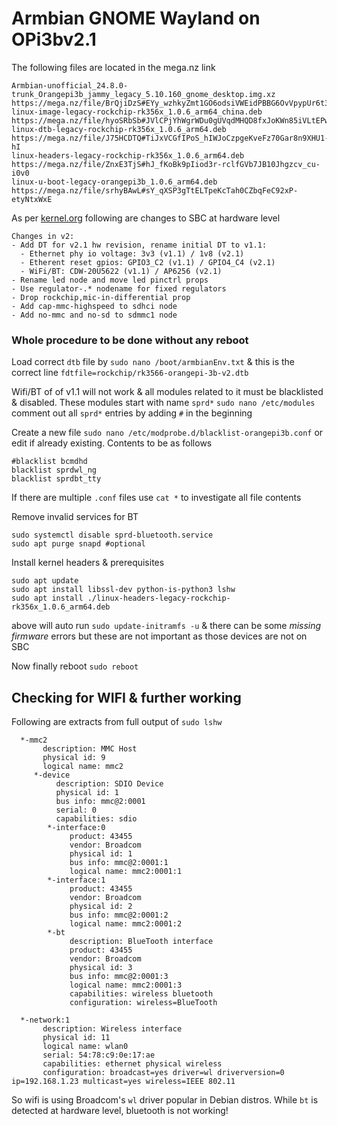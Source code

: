 # Armbian GNOME Wayland on OPi3bv2.1

The following files are located in the mega.nz link
```
Armbian-unofficial_24.8.0-trunk_Orangepi3b_jammy_legacy_5.10.160_gnome_desktop.img.xz
https://mega.nz/file/BrQjiDzS#EYy_wzhkyZmt1GO6odsiVWEidPBBG6OvVpypUr6t3BY
linux-image-legacy-rockchip-rk356x_1.0.6_arm64_china.deb
https://mega.nz/file/hyoSRbSb#JVlCPjYhWgrWDu0gUVqdMHQD8fxJoKWn85iVLtEPwTE
linux-dtb-legacy-rockchip-rk356x_1.0.6_arm64.deb
https://mega.nz/file/J75HCDTQ#TiJxVCGfIPoS_hIWJoCzpgeKveFz70Gar8n9XHU1-hI
linux-headers-legacy-rockchip-rk356x_1.0.6_arm64.deb
https://mega.nz/file/ZnxE3TjS#hJ_fKoBk9pIiod3r-rclfGVb7JB10Jhgzcv_cu-i0v0
linux-u-boot-legacy-orangepi3b_1.0.6_arm64.deb
https://mega.nz/file/srhyBAwL#sY_qXSP3gTtELTpeKcTah0CZbqFeC92xP-etyNtxWxE
```
As per [kernel.org](https://lore.kernel.org/linux-kernel/0318fc56-789c-47fd-8f28-1ddf1ebc1cf3@kernel.org/T/#ef90ef4d64642d5251753347cd93f7fdd22999a5f) following are changes to SBC at hardware level
```
Changes in v2:
- Add DT for v2.1 hw revision, rename initial DT to v1.1:
  - Ethernet phy io voltage: 3v3 (v1.1) / 1v8 (v2.1)
  - Etherent reset gpios: GPIO3_C2 (v1.1) / GPIO4_C4 (v2.1)
  - WiFi/BT: CDW-20U5622 (v1.1) / AP6256 (v2.1)
- Rename led node and move led pinctrl props
- Use regulator-.* nodename for fixed regulators
- Drop rockchip,mic-in-differential prop
- Add cap-mmc-highspeed to sdhci node
- Add no-mmc and no-sd to sdmmc1 node
```
### Whole procedure to be done without any reboot
Load correct `dtb` file by `sudo nano /boot/armbianEnv.txt` & this is the correct line `fdtfile=rockchip/rk3566-orangepi-3b-v2.dtb`

Wifi/BT of of v1.1 will not work & all modules related to it must be blacklisted & disabled. These modules start with name `sprd*`
`sudo nano /etc/modules` comment out all `sprd*` entries by adding `#` in the beginning

Create a new file `sudo nano /etc/modprobe.d/blacklist-orangepi3b.conf` or edit if already existing. 
Contents to be as follows
```
#blacklist bcmdhd
blacklist sprdwl_ng
blacklist sprdbt_tty
```
If there are multiple `.conf` files use `cat *` to investigate all file contents

Remove invalid services for BT 
```
sudo systemctl disable sprd-bluetooth.service
sudo apt purge snapd #optional
```

Install kernel headers & prerequisites
```
sudo apt update
sudo apt install libssl-dev python-is-python3 lshw
sudo apt install ./linux-headers-legacy-rockchip-rk356x_1.0.6_arm64.deb
```
above will auto run `sudo update-initramfs -u` & there can be some _missing firmware_ errors but these are not important as those devices are not on SBC

Now finally reboot `sudo reboot`

## Checking for WIFI & further working
Following are extracts from full output of `sudo lshw`
```
  *-mmc2
       description: MMC Host
       physical id: 9
       logical name: mmc2
     *-device
          description: SDIO Device
          physical id: 1
          bus info: mmc@2:0001
          serial: 0
          capabilities: sdio
        *-interface:0
             product: 43455
             vendor: Broadcom
             physical id: 1
             bus info: mmc@2:0001:1
             logical name: mmc2:0001:1
        *-interface:1
             product: 43455
             vendor: Broadcom
             physical id: 2
             bus info: mmc@2:0001:2
             logical name: mmc2:0001:2
        *-bt
             description: BlueTooth interface
             product: 43455
             vendor: Broadcom
             physical id: 3
             bus info: mmc@2:0001:3
             logical name: mmc2:0001:3
             capabilities: wireless bluetooth
             configuration: wireless=BlueTooth
 
  *-network:1
       description: Wireless interface
       physical id: 11
       logical name: wlan0
       serial: 54:78:c9:0e:17:ae
       capabilities: ethernet physical wireless
       configuration: broadcast=yes driver=wl driverversion=0 ip=192.168.1.23 multicast=yes wireless=IEEE 802.11

```
So wifi is using Broadcom's `wl` driver popular in Debian distros. While `bt` is detected at hardware level, bluetooth is not working!


